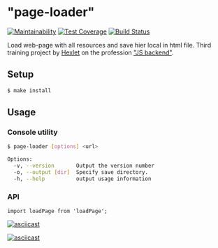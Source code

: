 # "page-loader"

[![Maintainability](https://api.codeclimate.com/v1/badges/78bcb5e1308888cb666e/maintainability)](https://codeclimate.com/github/sergpvv/backend-project-lvl3/maintainability)
[![Test Coverage](https://api.codeclimate.com/v1/badges/78bcb5e1308888cb666e/test_coverage)](https://codeclimate.com/github/sergpvv/backend-project-lvl3/test_coverage)
[![Build Status](https://travis-ci.org/sergpvv/backend-project-lvl3.svg?branch=master)](https://travis-ci.org/sergpvv/backend-project-lvl3)

Load web-page with all resources and save hier local in html file.
Third training project by [Hexlet](https://hexlet.io/#features) on the profession ["JS backend"](https://hexlet.io/professions/backend).

## Setup

```sh
$ make install
```

## Usage
### Console utility
```sh
$ page-loader [options] <url>

Options:
  -v, --version       Output the version number
  -o, --output [dir]  Specify save directory.
  -h, --help          output usage information

```
### API
```
import loadPage from 'loadPage';
```

[![asciicast](https://asciinema.org/a/tBn0MYq7eYxnb76ZGVrNooXEL.svg)](https://asciinema.org/a/tBn0MYq7eYxnb76ZGVrNooXEL)

[![asciicast](https://asciinema.org/a/u63efX5lgzMxYKvSCEl38sqdk.svg)](https://asciinema.org/a/u63efX5lgzMxYKvSCEl38sqdk)
